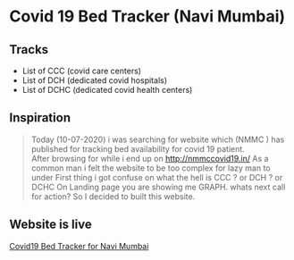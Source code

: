 # Covid 19 Bed Tracker (Navi Mumbai)

## Tracks
* List of CCC (covid care centers)
* List of DCH (dedicated covid hospitals)
* List of DCHC (dedicated covid health centers)


## Inspiration
> Today (10-07-2020) i was searching for website which (NMMC ) has published for tracking bed availability for covid 19 patient.  
After browsing for while i end up on http://nmmccovid19.in/ 
As a common man i felt the website to be too complex for lazy man to under
First thing i got confuse on what the hell is CCC ? or DCH ? or DCHC
On Landing page you are showing me GRAPH. whats next call for action?
So I decided to built this website.

## Website is live
[Covid19 Bed Tracker for Navi Mumbai](https://covid19-bed-tracker.herokuapp.com/)


